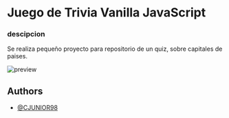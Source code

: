 
# Juego de Trivia Vanilla JavaScript

### descipcion

Se realiza pequeño proyecto para repositorio de un quiz, sobre capitales de paises.






![preview](https://i.ibb.co/bmMp1Gz/Preview.png)


## Authors

- [@CJUNIOR98](https://github.com/CJUNIOR98)

